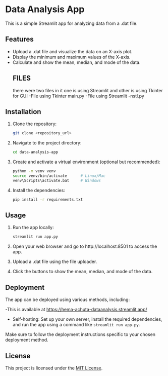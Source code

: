# Data Analysis App

This is a simple Streamlit app for analyzing data from a .dat file.

## Features

- Upload a .dat file and visualize the data on an X-axis plot.
- Display the minimum and maximum values of the X-axis.
- Calculate and show the mean, median, and mode of the data.
  ## FILES
  there were two files in it one is using Streamlit and other is using Tkinter for GUI
  -File using Tkinter
  main.py
  -File using Streamlit
  -nstl.py


## Installation

1. Clone the repository:

   ```bash
   git clone <repository_url>
   ```

2. Navigate to the project directory:

   ```bash
   cd data-analysis-app
   ```

3. Create and activate a virtual environment (optional but recommended):

   ```bash
   python -m venv venv
   source venv/bin/activate      # Linux/Mac
   venv\Scripts\activate.bat     # Windows
   ```

4. Install the dependencies:

   ```bash
   pip install -r requirements.txt
   
   ```

## Usage

1. Run the app locally:

   ```bash
   streamlit run app.py
   ```

2. Open your web browser and go to http://localhost:8501 to access the app.

3. Upload a .dat file using the file uploader.

4. Click the buttons to show the mean, median, and mode of the data.

## Deployment

The app can be deployed using various methods, including:

-This is available at https://hema-achuta-dataanalysis.streamlit.app/
- Self-hosting: Set up your own server, install the required dependencies, and run the app using a command like `streamlit run app.py`.

Make sure to follow the deployment instructions specific to your chosen deployment method.

## License

This project is licensed under the [MIT License](LICENSE).
```

